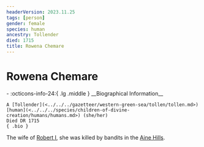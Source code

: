```yaml
---
headerVersion: 2023.11.25
tags: [person]
gender: female
species: human
ancestry: Tollender
died: 1715
title: Rowena Chemare
---
```

# Rowena Chemare
<div class="grid cards ext-narrow-margin ext-one-column" markdown>
- :octicons-info-24:{ .lg .middle } __Biographical Information__

    A [Tollender](<../../../gazetteer/western-green-sea/tollen/tollen.md>) [human](<../../../species/children-of-divine-creation/humans/humans.md>) (she/her)  
    Died DR 1715  
    { .bio }

</div>


The wife of [Robert I](<./robert-i.md>), she was killed by bandits in the [Aine Hills](<../../../gazetteer/greater-sembara/sembara/aine-hills.md>).